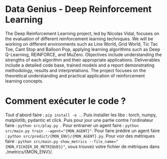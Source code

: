 # Data Genius - Deep Reinforcement Learning

The Deep Reinforcement Learning project, led by Nicolas Vidal, focuses on the evaluation of different reinforcement learning techniques. We will be working on different environments such as Line World, Grid World, Tic Tac Toe, Cant Stop and Balloon Pop, applying learning algorithms such as Deep Q-Learning, REINFORCE, and MuZero. Objectives include understanding the strengths of each algorithm and their appropriate applications. Deliverables include a detailed code base, trained models and a report demonstrating methodology, results and interpretations. The project focuses on the theoretical understanding and practical application of reinforcement learning concepts.

# Comment exécuter le code ?

Tout d'abord faire : `pip install -e .`.
Puis installer les libs : torch, numpy, matplotlib, pydantic et click.
Puis pour jour une partie contre l'ordinateur faire : `python src/play.py `.
Pour entrainer un agent faire : `python src/main.py train --agent="{MON_AGENT}"`.
Pour faire prédire un agent faire : `python src/predict/{MON_ENV}/{MON_AGENT}.py`.
Pour voir des métriques faire : `python src/main.py show_metrics --file_name="{MON_FICHIER_DE_METRIQUES}"`, vous trouvez votre fichier de métriques dans ./metrics/{MON_ENV}/.
